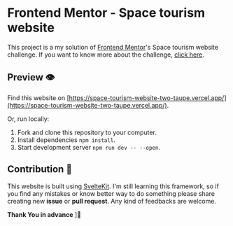 # Frontend Mentor - Space tourism website
This project is a my solution of [Frontend Mentor](https://www.frontendmentor.io)'s Space tourism website challenge. If you want to know more about the challenge, [click here](https://www.frontendmentor.io/challenges/space-tourism-multipage-website-gRWj1URZ3/hub/space-tourism-multipage-website-QF65Vc5CE).

## Preview 👁
Find this website on [https://space-tourism-website-two-taupe.vercel.app/](https://space-tourism-website-two-taupe.vercel.app/).

Or, run locally:

1. Fork and clone this repository to your computer.
1. Install dependencies ``npm install``.
1. Start development server ``npm run dev -- --open``.

## Contribution 🤝
This website is built using [SvelteKit](https://kit.svelte.dev/). I'm still learning this framework, so if you find any mistakes or know better way to do something please share creating new **issue** or **pull request**. Any kind of feedbacks are welcome.

**Thank You in advance** ]🙏
